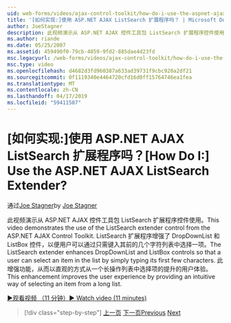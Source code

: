 ```yaml
---
uid: web-forms/videos/ajax-control-toolkit/how-do-i-use-the-aspnet-ajax-listsearch-extender
title: '[如何实现:]使用 ASP.NET AJAX ListSearch 扩展程序吗？ | Microsoft Docs'
author: JoeStagner
description: 此视频演示从 ASP.NET AJAX 控件工具包 ListSearch 扩展程序控件使用。 ListSearch 扩展程序增强了 DropDownList 和 L...
ms.author: riande
ms.date: 05/25/2007
ms.assetid: 459490f0-79cb-4859-9fd2-885dae4d23fd
msc.legacyurl: /web-forms/videos/ajax-control-toolkit/how-do-i-use-the-aspnet-ajax-listsearch-extender
msc.type: video
ms.openlocfilehash: d4682d3fd960387a633ad39731f9cbc920a2df21
ms.sourcegitcommit: 0f1119340e4464720cfd16d0ff15764746ea1fea
ms.translationtype: MT
ms.contentlocale: zh-CN
ms.lasthandoff: 04/17/2019
ms.locfileid: "59411587"
---
```

# <a name="how-do-i-use-the-aspnet-ajax-listsearch-extender"></a><span data-ttu-id="54299-105">[如何实现:]使用 ASP.NET AJAX ListSearch 扩展程序吗？</span><span class="sxs-lookup"><span data-stu-id="54299-105">[How Do I:] Use the ASP.NET AJAX ListSearch Extender?</span></span>

<span data-ttu-id="54299-106">通过[Joe Stagner](https://github.com/JoeStagner)</span><span class="sxs-lookup"><span data-stu-id="54299-106">by [Joe Stagner](https://github.com/JoeStagner)</span></span>

<span data-ttu-id="54299-107">此视频演示从 ASP.NET AJAX 控件工具包 ListSearch 扩展程序控件使用。</span><span class="sxs-lookup"><span data-stu-id="54299-107">This video demonstrates the use of the ListSearch extender control from the ASP.NET AJAX Control Toolkit.</span></span> <span data-ttu-id="54299-108">ListSearch 扩展程序增强了 DropDownList 和 ListBox 控件，以便用户可以通过只需键入其前的几个字符列表中选择一项。</span><span class="sxs-lookup"><span data-stu-id="54299-108">The ListSearch extender enhances DropDownList and ListBox controls so that a user can select an item in the list by simply typing its first few characters.</span></span> <span data-ttu-id="54299-109">此增强功能，从而以直观的方式从一个长操作列表中选择项的提升的用户体验。</span><span class="sxs-lookup"><span data-stu-id="54299-109">This enhancement improves the user experience by providing an intuitive way of selecting an item from a long list.</span></span>

[<span data-ttu-id="54299-110">&#9654;观看视频 （11 分钟）</span><span class="sxs-lookup"><span data-stu-id="54299-110">&#9654; Watch video (11 minutes)</span></span>](https://channel9.msdn.com/Blogs/ASP-NET-Site-Videos/how-do-i-use-the-aspnet-ajax-listsearch-extender)

> [!div class="step-by-step"]
> <span data-ttu-id="54299-111">[上一页](how-do-i-use-the-aspnet-ajax-nobot-control.md)
> [下一页](how-do-i-use-the-pagingbulletedlist-extender-control.md)</span><span class="sxs-lookup"><span data-stu-id="54299-111">[Previous](how-do-i-use-the-aspnet-ajax-nobot-control.md)
[Next](how-do-i-use-the-pagingbulletedlist-extender-control.md)</span></span>
